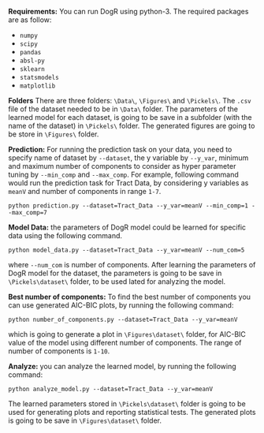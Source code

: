 **Requirements:** You can run DogR using python-3. The required packages are as follow: 
* `numpy`
* `scipy`
* `pandas`
* `absl-py`
* `sklearn`
* `statsmodels`
* `matplotlib`

**Folders** There are three folders: `\Data\`, `\Figures\` and `\Pickels\`. The `.csv` file of the dataset needed to be in `\Data\` folder. The parameters of the learned model for each dataset, is going to be save in a subfolder (with the name of the dataset) in `\Pickels\` folder. The generated figures are going to be store in `\Figures\` folder. 

**Prediction:** For running the prediction task on your data, you need to specify name of dataset by `--dataset`, the y variable by `--y_var`, minimum and maximum number of components to consider as hyper parameter tuning by `--min_comp` and `--max_comp`. For example, following command would run the prediction task for Tract Data, by considering y variables as `meanV` and number of components in range `1-7`. 

`python prediction.py --dataset=Tract_Data --y_var=meanV --min_comp=1 --max_comp=7`

**Model Data:** the parameters of DogR model could be learned for specific data using the following command. 

`python model_data.py --dataset=Tract_Data --y_var=meanV --num_com=5`

where `--num_com` is number of components. After learning the parameters of DogR model for the dataset, the parameters is going to be save in `\Pickels\dataset\` folder, to be used lated for analyzing the model. 

**Best number of components:** To find the best number of components you can use generated AIC-BIC plots, by running the following command:

`python number_of_components.py --dataset=Tract_Data --y_var=meanV`

which is going to generate a plot in `\Figures\dataset\` folder, for AIC-BIC value of the model using different number of components. The range of number of components is `1-10`. 

**Analyze:** you can analyze the learned model, by running the following command:

`python analyze_model.py --dataset=Tract_Data --y_var=meanV`

The learned parameters stored in `\Pickels\dataset\` folder is going to be used for generating plots and reporting statistical tests. The generated plots is going to be save in `\Figures\dataset\` folder. 
